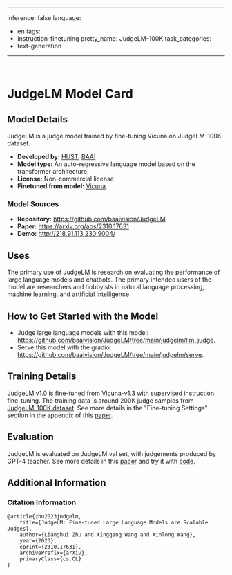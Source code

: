 
---
inference: false
language:
- en
tags:
- instruction-finetuning
pretty_name: JudgeLM-100K
task_categories:
- text-generation
---


<br>

# JudgeLM Model Card

## Model Details

JudgeLM is a judge model trained by fine-tuning Vicuna on JudgeLM-100K dataset.

- **Developed by:** [HUST](https://english.hust.edu.cn/), [BAAI](https://www.baai.ac.cn/english.html)
- **Model type:** An auto-regressive language model based on the transformer architecture.
- **License:** Non-commercial license
- **Finetuned from model:** [Vicuna](https://vicuna.lmsys.org).

### Model Sources

- **Repository:** https://github.com/baaivision/JudgeLM
- **Paper:** https://arxiv.org/abs/2310.17631
- **Demo:** http://218.91.113.230:9004/

## Uses

The primary use of JudgeLM is research on evaluating the performance of large language models and chatbots.
The primary intended users of the model are researchers and hobbyists in natural language processing, machine learning, and artificial intelligence.

## How to Get Started with the Model

- Judge large language models with this model: https://github.com/baaivision/JudgeLM/tree/main/judgelm/llm_judge.  
- Serve this model with the gradio: https://github.com/baaivision/JudgeLM/tree/main/judgelm/serve.  

## Training Details

JudgeLM v1.0 is fine-tuned from Vicuna-v1.3 with supervised instruction fine-tuning.
The training data is around 200K judge samples from [JudgeLM-100K dataset](https://huggingface.co/datasets/BAAI/JudgeLM-100K).
See more details in the "Fine-tuning Settings" section in the appendix of this [paper](https://arxiv.org/abs/2310.17631).

## Evaluation

JudgeLM is evaluated on JudgeLM val set, with judgements produced by GPT-4 teacher. See more details in this [paper](https://arxiv.org/abs/2310.17631) and try it with [code](https://github.com/baaivision/JudgeLM/tree/main/judgelm/llm_judge).

## Additional Information

### Citation Information

```
@article{zhu2023judgelm,  
	title={JudgeLM: Fine-tuned Large Language Models are Scalable Judges},  
	author={Lianghui Zhu and Xinggang Wang and Xinlong Wang},  
	year={2023},  
	eprint={2310.17631},  
	archivePrefix={arXiv},  
	primaryClass={cs.CL}  
}
```


